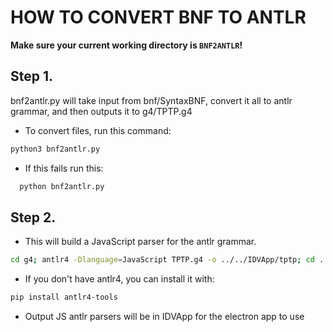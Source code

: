 # HOW TO CONVERT BNF TO ANTLR

**Make sure your current working directory is `BNF2ANTLR`!**

## Step 1.

bnf2antlr.py will take input from bnf/SyntaxBNF, convert it all to antlr grammar, and then outputs it to g4/TPTP.g4

- To convert files, run this command:

```bash
python3 bnf2antlr.py
```

- If this fails run this:

```bash
  python bnf2antlr.py
```

## Step 2.

- This will build a JavaScript parser for the antlr grammar.

```bash
cd g4; antlr4 -Dlanguage=JavaScript TPTP.g4 -o ../../IDVApp/tptp; cd ..
```

- If you don't have antlr4, you can install it with:

```bash
pip install antlr4-tools
```

- Output JS antlr parsers will be in IDVApp for the electron app to use
